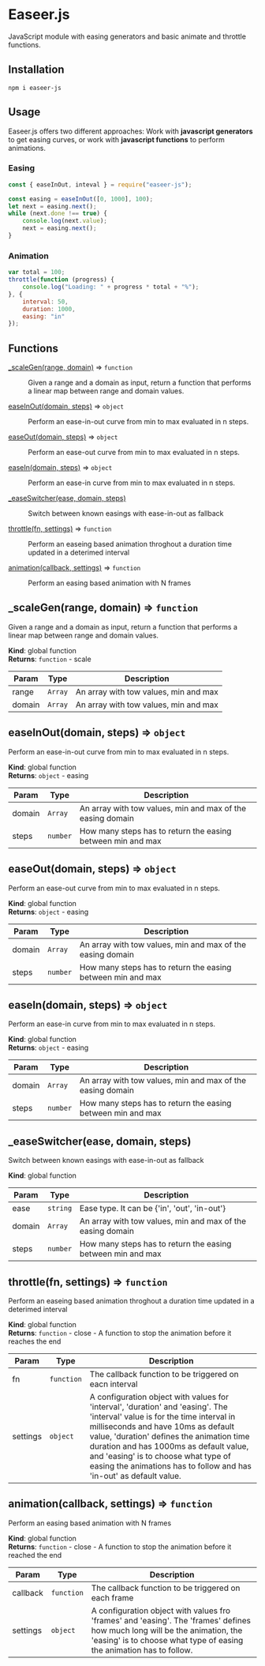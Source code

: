 # Easeer.js

JavaScript module with easing generators and basic animate and throttle functions.

## Installation

`npm i easeer-js`

## Usage

Easeer.js offers two different approaches: Work with **javascript generators** to
get easing curves, or work with **javascript functions** to perform animations.

### Easing
```javascript
const { easeInOut, inteval } = require("easeer-js");

const easing = easeInOut([0, 1000], 100);
let next = easing.next();
while (next.done !== true) {
    console.log(next.value);
    next = easing.next();
}
```

### Animation
```javascript
var total = 100;
throttle(function (progress) {
    console.log("Loading: " + progress * total + "%");
}, {
    interval: 50,
    duration: 1000,
    easing: "in"
});
```

## Functions

<dl>
<dt><a href="#_scaleGen">_scaleGen(range, domain)</a> ⇒ <code>function</code></dt>
<dd><p>Given a range and a domain as input, return a function that performs a linear map
between range and domain values.</p>
</dd>
<dt><a href="#easeInOut">easeInOut(domain, steps)</a> ⇒ <code>object</code></dt>
<dd><p>Perform an ease-in-out curve from min to max evaluated in n steps.</p>
</dd>
<dt><a href="#easeOut">easeOut(domain, steps)</a> ⇒ <code>object</code></dt>
<dd><p>Perform an ease-out curve from min to max evaluated in n steps.</p>
</dd>
<dt><a href="#easeIn">easeIn(domain, steps)</a> ⇒ <code>object</code></dt>
<dd><p>Perform an ease-in curve from min to max evaluated in n steps.</p>
</dd>
<dt><a href="#_easeSwitcher">_easeSwitcher(ease, domain, steps)</a></dt>
<dd><p>Switch between known easings with ease-in-out as fallback</p>
</dd>
<dt><a href="#throttle">throttle(fn, settings)</a> ⇒ <code>function</code></dt>
<dd><p>Perform an easeing based animation throghout a duration time updated in a deterimed interval</p>
</dd>
<dt><a href="#animation">animation(callback, settings)</a> ⇒ <code>function</code></dt>
<dd><p>Perform an easing based animation with N frames</p>
</dd>
</dl>

<a name="_scaleGen"></a>

## \_scaleGen(range, domain) ⇒ <code>function</code>
Given a range and a domain as input, return a function that performs a linear map
between range and domain values.

**Kind**: global function  
**Returns**: <code>function</code> - scale  

| Param | Type | Description |
| --- | --- | --- |
| range | <code>Array</code> | An array with tow values, min and max |
| domain | <code>Array</code> | An array with tow values, min and max |

<a name="easeInOut"></a>

## easeInOut(domain, steps) ⇒ <code>object</code>
Perform an ease-in-out curve from min to max evaluated in n steps.

**Kind**: global function  
**Returns**: <code>object</code> - easing  

| Param | Type | Description |
| --- | --- | --- |
| domain | <code>Array</code> | An array with tow values, min and max of the easing domain |
| steps | <code>number</code> | How many steps has to return the easing between min and max |

<a name="easeOut"></a>

## easeOut(domain, steps) ⇒ <code>object</code>
Perform an ease-out curve from min to max evaluated in n steps.

**Kind**: global function  
**Returns**: <code>object</code> - easing  

| Param | Type | Description |
| --- | --- | --- |
| domain | <code>Array</code> | An array with tow values, min and max of the easing domain |
| steps | <code>number</code> | How many steps has to return the easing between min and max |

<a name="easeIn"></a>

## easeIn(domain, steps) ⇒ <code>object</code>
Perform an ease-in curve from min to max evaluated in n steps.

**Kind**: global function  
**Returns**: <code>object</code> - easing  

| Param | Type | Description |
| --- | --- | --- |
| domain | <code>Array</code> | An array with tow values, min and max of the easing domain |
| steps | <code>number</code> | How many steps has to return the easing between min and max |

<a name="_easeSwitcher"></a>

## \_easeSwitcher(ease, domain, steps)
Switch between known easings with ease-in-out as fallback

**Kind**: global function  

| Param | Type | Description |
| --- | --- | --- |
| ease | <code>string</code> | Ease type. It can be {'in', 'out', 'in-out'} |
| domain | <code>Array</code> | An array with tow values, min and max of the easing domain |
| steps | <code>number</code> | How many steps has to return the easing between min and max |

<a name="throttle"></a>

## throttle(fn, settings) ⇒ <code>function</code>
Perform an easeing based animation throghout a duration time updated in a deterimed interval

**Kind**: global function  
**Returns**: <code>function</code> - close - A function to stop the animation before it reaches the end  

| Param | Type | Description |
| --- | --- | --- |
| fn | <code>function</code> | The callback function to be triggered on eacn interval |
| settings | <code>object</code> | A configuration object with values for 'interval', 'duration' and 'easing'. The 'interval' value is for the time interval in milliseconds and have 10ms as default value, 'duration' defines the animation time duration and has 1000ms as default value, and 'easing' is to choose what type of easing the animations has to follow and has 'in-out' as default value. |

<a name="animation"></a>

## animation(callback, settings) ⇒ <code>function</code>
Perform an easing based animation with N frames

**Kind**: global function  
**Returns**: <code>function</code> - close - A function to stop the animation before it reached the end  

| Param | Type | Description |
| --- | --- | --- |
| callback | <code>function</code> | The callback function to be triggered on each frame |
| settings | <code>object</code> | A configuration object with values fro 'frames' and 'easing'. The 'frames' defines how much long will be the animation, the 'easing' is to choose what type of easing the animation has to follow. |

